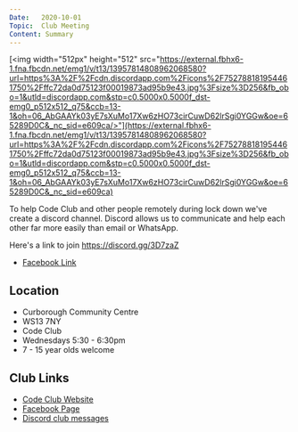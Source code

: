 ```yaml
---
Date:   2020-10-01
Topic:  Club Meeting
Content: Summary
---
```

[<img width="512px" height="512" src="https://external.fbhx6-1.fna.fbcdn.net/emg1/v/t13/13957814808962068580?url=https%3A%2F%2Fcdn.discordapp.com%2Ficons%2F752788181954461750%2Fffc72da0d75123f00019873ad95b9e43.jpg%3Fsize%3D256&fb_obo=1&utld=discordapp.com&stp=c0.5000x0.5000f_dst-emg0_p512x512_q75&ccb=13-1&oh=06_AbGAAYk03yE7sXuMo17Xw6zHO73cirCuwD62lrSgi0YGGw&oe=65289D0C&_nc_sid=e609ca/>"](https://external.fbhx6-1.fna.fbcdn.net/emg1/v/t13/13957814808962068580?url=https%3A%2F%2Fcdn.discordapp.com%2Ficons%2F752788181954461750%2Fffc72da0d75123f00019873ad95b9e43.jpg%3Fsize%3D256&fb_obo=1&utld=discordapp.com&stp=c0.5000x0.5000f_dst-emg0_p512x512_q75&ccb=13-1&oh=06_AbGAAYk03yE7sXuMo17Xw6zHO73cirCuwD62lrSgi0YGGw&oe=65289D0C&_nc_sid=e609ca)

To help Code Club and other people remotely during lock down we've create a discord channel. Discord allows us to communicate and help each other far more easily than email or WhatsApp.

Here's a link to join
https://discord.gg/3D7zaZ

* [Facebook Link](https://www.facebook.com/1481985248595237/posts/3142728399187572/)

## Location

* Curborough Community Centre
* WS13 7NY
* Code Club
* Wednesdays 5:30 - 6:30pm
* 7 - 15 year olds welcome

## Club Links

* [Code Club Website](https://lichfield-code-club.github.io/)
* [Facebook Page](https://www.facebook.com/LichfieldCoders)
* [Discord club messages](https://discord.gg/szz6xGK)
